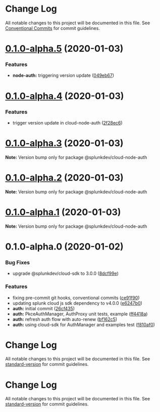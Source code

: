 # Change Log

All notable changes to this project will be documented in this file.
See [Conventional Commits](https://conventionalcommits.org) for commit guidelines.

# [0.1.0-alpha.5](https://cd.splunkdev.com/libraries/js-cloud-auth/compare/@splunkdev/cloud-node-auth@0.1.0-alpha.4...@splunkdev/cloud-node-auth@0.1.0-alpha.5) (2020-01-03)


### Features

* **node-auth:** triggering version update ([049eb67](https://cd.splunkdev.com/libraries/js-cloud-auth/commits/049eb67fb7ede1ef5d3524a4f46032e85ea66b20))





# [0.1.0-alpha.4](https://cd.splunkdev.com/libraries/js-cloud-auth/compare/@splunkdev/cloud-node-auth@0.1.0-alpha.3...@splunkdev/cloud-node-auth@0.1.0-alpha.4) (2020-01-03)


### Features

* trigger version update in cloud-node-auth ([2f28ec6](https://cd.splunkdev.com/libraries/js-cloud-auth/commits/2f28ec650dae95ddcf28c47ecfee6012456ebeed))





# [0.1.0-alpha.3](https://cd.splunkdev.com/libraries/js-cloud-auth/compare/@splunkdev/cloud-node-auth@0.1.0-alpha.0...@splunkdev/cloud-node-auth@0.1.0-alpha.3) (2020-01-03)

**Note:** Version bump only for package @splunkdev/cloud-node-auth





# [0.1.0-alpha.2](https://cd.splunkdev.com/libraries/js-cloud-auth/compare/@splunkdev/cloud-node-auth@0.1.0-alpha.0...@splunkdev/cloud-node-auth@0.1.0-alpha.2) (2020-01-03)

**Note:** Version bump only for package @splunkdev/cloud-node-auth





# [0.1.0-alpha.1](https://cd.splunkdev.com/libraries/js-cloud-auth/compare/@splunkdev/cloud-node-auth@0.1.0-alpha.0...@splunkdev/cloud-node-auth@0.1.0-alpha.1) (2020-01-03)

**Note:** Version bump only for package @splunkdev/cloud-node-auth





# 0.1.0-alpha.0 (2020-01-02)


### Bug Fixes

* upgrade @splunkdev/cloud-sdk to 3.0.0 ([8dcf99e](https://cd.splunkdev.com/libraries/js-cloud-auth/commits/8dcf99e608caf4341d8acfaa35f02051df6ee9d2))


### Features

* fixing pre-commit git hooks, conventional commits ([ce91f90](https://cd.splunkdev.com/libraries/js-cloud-auth/commits/ce91f9070c966b6532683a2abbf952804a8cc92d))
* updating splunk cloud js sdk dependency to v4.0.0 ([e6247b0](https://cd.splunkdev.com/libraries/js-cloud-auth/commits/e6247b018910a65750fae67a7835d6ee4e48cbef))
* **auth:** initial commit ([26cf435](https://cd.splunkdev.com/libraries/js-cloud-auth/commits/26cf435b0b0da741eaed3ce1fdbc9c0c601d842b))
* **auth:** PkceAuthManager, AuthProxy unit tests, example ([ff4418a](https://cd.splunkdev.com/libraries/js-cloud-auth/commits/ff4418a57f0fa32072a466723ebf3472b35eb927))
* **auth:** refresh auth flow with auto-renew ([bf162c5](https://cd.splunkdev.com/libraries/js-cloud-auth/commits/bf162c576dd9f12561db2075ca6a9dfaf36d445f))
* **auth:** using cloud-sdk for AuthManager and examples test ([f810af0](https://cd.splunkdev.com/libraries/js-cloud-auth/commits/f810af0b527c506a039b2d0c3b836f1f742e45bd))





# Change Log

All notable changes to this project will be documented in this file. See [standard-version](https://github.com/conventional-changelog/standard-version) for commit guidelines.

# Change Log

All notable changes to this project will be documented in this file. See [standard-version](https://github.com/conventional-changelog/standard-version) for commit guidelines.
